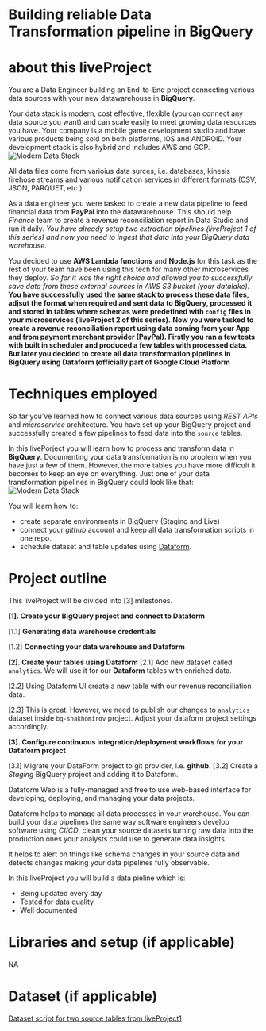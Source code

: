 
# Building reliable Data Transformation pipeline in BigQuery


# about this liveProject
You are a Data Engineer building an End-to-End project connecting various data sources with your new datawarehouse in **BigQuery**.

Your data stack is modern, cost effective, flexible (you can connect any data source you want) and can scale easily to meet growing data resources you have. Your company is a mobile game development studio and have various products being sold on both platforms, IOS and ANDROID. Your development stack is also hybrid and includes AWS and GCP. 
![Modern Data Stack](mydataschool.com/liveprojects/img/modernDataStack.png)

All data files come from varioius data surces, i.e. databases, kinesis firehose streams and various notification services in different formats (CSV, JSON, PARQUET, etc.). 

As a data engineer you were tasked to create a new data pipeline to feed financial data from **PayPal** into the datawarehouse. This should help *Finance* team to create a revenue reconciliation report in Data Studio and run it daily. *You have already setup two extraction pipelines (liveProject 1 of this series) and now you need to ingest that data into your BigQuery data warehouse.*

You decided to use **AWS Lambda functions** and **Node.js** for this task as the rest of your team have been using this tech for many other microservices they deploy.
*So far it was the right choice and allowed you to successfully save data from these external sources in AWS S3 bucket (your datalake).*
**You have successfully used the same stack to process these data files, adjsut the format when required and sent data to BigQuery, processed it and stored in tables where schemas were predefined with `config` files in your microservices (liveProject 2 of this series).**
**Now you were tasked to create a revenue reconciliation report using data coming from your App and from payment merchant provider (PayPal). Firstly you ran a few tests with built in scheduler and produced a few tables with processed data. But later you decided to create all data transformation pipelines in BigQuery using Dataform (officially part of Google Cloud Platform**


# Techniques employed

So far you've learned how to connect various data sources using *REST APIs* and *microservice* architecture. You have set up your BigQuery project and successfully created a few pipelines to feed data into the `source` tables.

In this livePorject you will learn how to process and transform data in **BigQuery**. Documenting your data transformation is no problem when you have just a few of them. However, the more tables you have more difficult it becomes to keep an eye on everything. Just one of your data transformation pipelines in BigQuery could look like that:
![Modern Data Stack](mydataschool.com/liveprojects/img/s2-LP3-pipeline.gif)

You will learn how to:
- create separate environments in BigQuery (Staging and Live)
- connect your *github* account and keep all data transformation scripts in one repo.
- schedule dataset and table updates using [Dataform](dataform.co).


# Project outline

This liveProject will be divided into [3] milestones.

**[1]. Create your BigQuery project and connect to Dataform**

[1.1] **Generating data warehouse credentials**

[1.2] **Connecting your data warehouse and Dataform**

**[2]. Create your tables using Dataform**
[2.1] Add new dataset called `analytics`. We will use it for our **Dataform** tables with enriched data.

[2.2] Using Dataform UI create a new table with our revenue reconciliation data.

[2.3] This is great. However, we need to publish our changes to `analytics` dataset inside `bq-shakhomirov` project. Adjust your dataform project settings accordingly.


**[3]. Configure continuous integration/deployment workflows for your Dataform project**

[3.1] Migrate your DataForm project to git provider, i.e. **github**.
[3.2] Create a *Staging* BigQuery project and adding it to Dataform.


Dataform Web is a fully-managed and free to use web-based interface for developing, deploying, and managing your data projects.

Dataform helps to manage all data processes in your warehouse. You can build your data pipelines the same way software engineers develop software using *CI/CD*, clean your source datasets turning raw data into the production ones your analysts could use to generate data insights.

It helps to alert on things like schema changes in your source data and detects changes making your data pipelines fully observable.

In this liveProject you will build a data pieline which is:
- Being updated every day
- Tested for data quality
- Well documented



# Libraries and setup (if applicable)

NA



# Dataset (if applicable)

[Dataset script for two source tables from liveProject1]()



